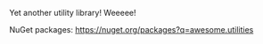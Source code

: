 Yet another utility library! Weeeee!

NuGet packages: https://nuget.org/packages?q=awesome.utilities